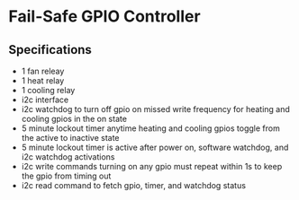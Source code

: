 # Fail-Safe GPIO Controller

## Specifications

* 1 fan releay
* 1 heat relay
* 1 cooling relay
* i2c interface
* i2c watchdog to turn off gpio on missed write frequency for heating and cooling gpios in the on state
* 5 minute lockout timer anytime heating and cooling gpios toggle from the active to inactive state
* 5 minute lockout timer is active after power on, software watchdog, and i2c watchdog activations
* i2c write commands turning on any gpio must repeat within 1s to keep the gpio from timing out
* i2c read command to fetch gpio, timer, and watchdog status